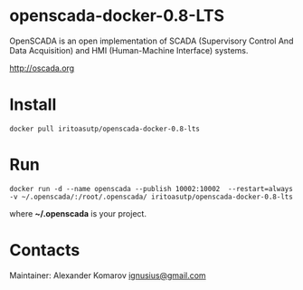 # openscada-docker-0.8-LTS
OpenSCADA is an open implementation of SCADA (Supervisory Control And Data Acquisition) and HMI (Human-Machine Interface) systems.

http://oscada.org

# Install  
```docker pull iritoasutp/openscada-docker-0.8-lts```

# Run
```docker run -d --name openscada --publish 10002:10002  --restart=always -v ~/.openscada/:/root/.openscada/ iritoasutp/openscada-docker-0.8-lts```

where **~/.openscada** is your project.

# Contacts
Maintainer: Alexander Komarov ignusius@gmail.com
